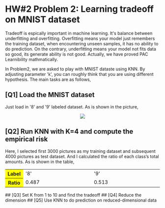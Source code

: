# HW#2 Problem 2: Learning tradeoff on MNIST dataset

Tradeoff is espically important in machine learning. It's balance between underfitting and overfitting.  Overfitting means
your model just remembers the training dataset, when encountering unseen samples, it has no ability to do prediction.
On the contrary, underfitting means your model not fits data so good, its generate ability is not good.
Actually, we have proved PAC Learnibility mathmatically. 

In Problem2, we are asked to play with MNIST dataste using KNN. By adjusting parameter 'k', you can roughly think that
you are using different hypothesis. The main tasks are as follows,

## [Q1] Load the MNIST dataset
  Just load in '8' and '9' labeled dataset. As is shown in the picture,
<div align=center><img src =https://github.com/masqueraderx/Statistical-Machine-Learning/blob/main/HW#2/Q1.jpg /></div>

## [Q2] Run KNN with K=4 and compute the empirical risk
  Here, I selected first 3000 pictures as my training dataset and subsequent 4000 pictures as test dataset. And I calculated the ratio of each class’s total amounts. As is shown in the table,
<table style="width:100%" text-align: center>
  <tr>
    <th width=10%, bgcolor=yellow >Label</th>
    <td>'8'</td>
    <td>'9'</td>
  </tr>
   <tr>
    <th width=10%, bgcolor=yellow >Ratio</th>
    <td> 0.487</td>
    <td> 0.513</td>
  </tr>
</table>
## [Q3] Set K from 1 to 10 and find the tradeoff
## [Q4] Reduce the dimension
## [Q5] Use KNN to do prediction on reduced-dimensional data
